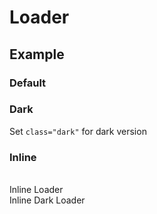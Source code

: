 # Loader

## Example

### Default

<Loader />

### Dark

Set `class="dark"` for dark version

<Loader class="dark" />

### Inline

<br />
Inline Loader <Loader class="inline" />
<br />
Inline Dark Loader <Loader class="dark inline" />
